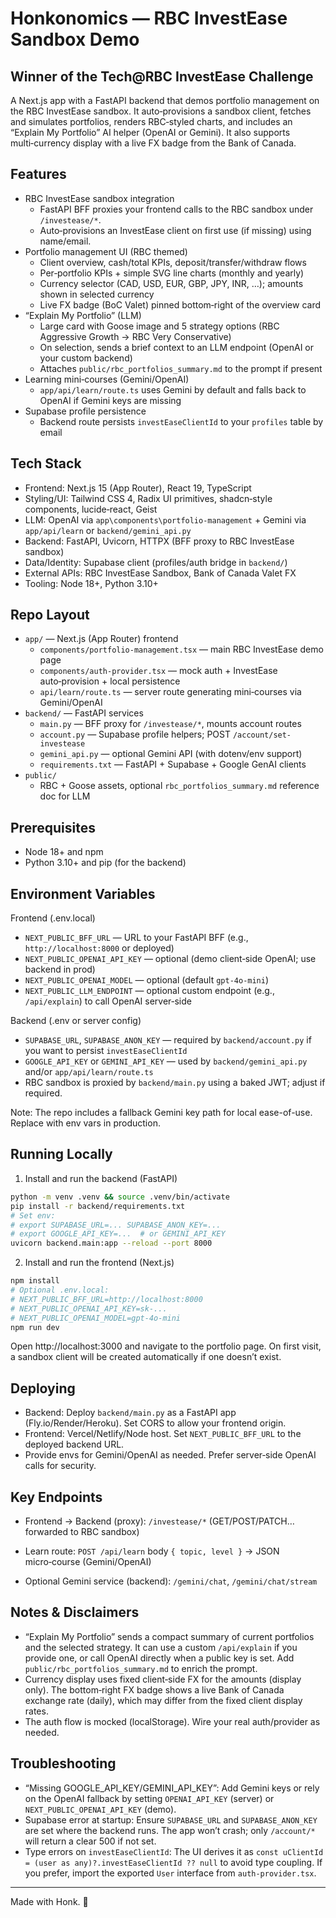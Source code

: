 # Honkonomics — RBC InvestEase Sandbox Demo

## Winner of the Tech@RBC InvestEase Challenge

A Next.js app with a FastAPI backend that demos portfolio management on the RBC InvestEase sandbox. It auto‑provisions a sandbox client, fetches and simulates portfolios, renders RBC‑styled charts, and includes an “Explain My Portfolio” AI helper (OpenAI or Gemini). It also supports multi‑currency display with a live FX badge from the Bank of Canada.

## Features

- RBC InvestEase sandbox integration
  - FastAPI BFF proxies your frontend calls to the RBC sandbox under `/investease/*`.
  - Auto‑provisions an InvestEase client on first use (if missing) using name/email.
- Portfolio management UI (RBC themed)
  - Client overview, cash/total KPIs, deposit/transfer/withdraw flows
  - Per‑portfolio KPIs + simple SVG line charts (monthly and yearly)
  - Currency selector (CAD, USD, EUR, GBP, JPY, INR, …); amounts shown in selected currency
  - Live FX badge (BoC Valet) pinned bottom‑right of the overview card
- “Explain My Portfolio” (LLM)
  - Large card with Goose image and 5 strategy options (RBC Aggressive Growth → RBC Very Conservative)
  - On selection, sends a brief context to an LLM endpoint (OpenAI or your custom backend)
  - Attaches `public/rbc_portfolios_summary.md` to the prompt if present
- Learning mini‑courses (Gemini/OpenAI)
  - `app/api/learn/route.ts` uses Gemini by default and falls back to OpenAI if Gemini keys are missing
- Supabase profile persistence
  - Backend route persists `investEaseClientId` to your `profiles` table by email

## Tech Stack

- Frontend: Next.js 15 (App Router), React 19, TypeScript
- Styling/UI: Tailwind CSS 4, Radix UI primitives, shadcn‑style components, lucide‑react, Geist
- LLM: OpenAI via `app\components\portfolio-management` + Gemini via `app/api/learn` or `backend/gemini_api.py`
- Backend: FastAPI, Uvicorn, HTTPX (BFF proxy to RBC InvestEase sandbox)
- Data/Identity: Supabase client (profiles/auth bridge in `backend/`)
- External APIs: RBC InvestEase Sandbox, Bank of Canada Valet FX
- Tooling: Node 18+, Python 3.10+

## Repo Layout

- `app/` — Next.js (App Router) frontend
  - `components/portfolio-management.tsx` — main RBC InvestEase demo page
  - `components/auth-provider.tsx` — mock auth + InvestEase auto‑provision + local persistence
  - `api/learn/route.ts` — server route generating mini‑courses via Gemini/OpenAI
- `backend/` — FastAPI services
  - `main.py` — BFF proxy for `/investease/*`, mounts account routes
  - `account.py` — Supabase profile helpers; POST `/account/set-investease`
  - `gemini_api.py` — optional Gemini API (with dotenv/env support)
  - `requirements.txt` — FastAPI + Supabase + Google GenAI clients
- `public/`
  - RBC + Goose assets, optional `rbc_portfolios_summary.md` reference doc for LLM

## Prerequisites

- Node 18+ and npm
- Python 3.10+ and pip (for the backend)

## Environment Variables

Frontend (.env.local)

- `NEXT_PUBLIC_BFF_URL` — URL to your FastAPI BFF (e.g., `http://localhost:8000` or deployed)
- `NEXT_PUBLIC_OPENAI_API_KEY` — optional (demo client‑side OpenAI; use backend in prod)
- `NEXT_PUBLIC_OPENAI_MODEL` — optional (default `gpt-4o-mini`)
- `NEXT_PUBLIC_LLM_ENDPOINT` — optional custom endpoint (e.g., `/api/explain`) to call OpenAI server‑side

Backend (.env or server config)

- `SUPABASE_URL`, `SUPABASE_ANON_KEY` — required by `backend/account.py` if you want to persist `investEaseClientId`
- `GOOGLE_API_KEY` or `GEMINI_API_KEY` — used by `backend/gemini_api.py` and/or `app/api/learn/route.ts`
- RBC sandbox is proxied by `backend/main.py` using a baked JWT; adjust if required.

Note: The repo includes a fallback Gemini key path for local ease-of-use. Replace with env vars in production.

## Running Locally

1) Install and run the backend (FastAPI)

```bash
python -m venv .venv && source .venv/bin/activate
pip install -r backend/requirements.txt
# Set env:
# export SUPABASE_URL=... SUPABASE_ANON_KEY=...
# export GOOGLE_API_KEY=...  # or GEMINI_API_KEY
uvicorn backend.main:app --reload --port 8000
```

2) Install and run the frontend (Next.js)

```bash
npm install
# Optional .env.local:
# NEXT_PUBLIC_BFF_URL=http://localhost:8000
# NEXT_PUBLIC_OPENAI_API_KEY=sk-...
# NEXT_PUBLIC_OPENAI_MODEL=gpt-4o-mini
npm run dev
```

Open http://localhost:3000 and navigate to the portfolio page. On first visit, a sandbox client will be created automatically if one doesn’t exist.

## Deploying

- Backend: Deploy `backend/main.py` as a FastAPI app (Fly.io/Render/Heroku). Set CORS to allow your frontend origin.
- Frontend: Vercel/Netlify/Node host. Set `NEXT_PUBLIC_BFF_URL` to the deployed backend URL.
- Provide envs for Gemini/OpenAI as needed. Prefer server‑side OpenAI calls for security.

## Key Endpoints

- Frontend → Backend (proxy): `/investease/*` (GET/POST/PATCH… forwarded to RBC sandbox)

- Learn route: `POST /api/learn` body `{ topic, level }` → JSON micro‑course (Gemini/OpenAI)
- Optional Gemini service (backend): `/gemini/chat`, `/gemini/chat/stream`

## Notes & Disclaimers

- “Explain My Portfolio” sends a compact summary of current portfolios and the selected strategy. It can use a custom `/api/explain` if you provide one, or call OpenAI directly when a public key is set. Add `public/rbc_portfolios_summary.md` to enrich the prompt.
- Currency display uses fixed client‑side FX for the amounts (display only). The bottom‑right FX badge shows a live Bank of Canada exchange rate (daily), which may differ from the fixed client display rates.
- The auth flow is mocked (localStorage). Wire your real auth/provider as needed.

## Troubleshooting

- “Missing GOOGLE_API_KEY/GEMINI_API_KEY”: Add Gemini keys or rely on the OpenAI fallback by setting `OPENAI_API_KEY` (server) or `NEXT_PUBLIC_OPENAI_API_KEY` (demo).
- Supabase error at startup: Ensure `SUPABASE_URL` and `SUPABASE_ANON_KEY` are set where the backend runs. The app won’t crash; only `/account/*` will return a clear 500 if not set.
- Type errors on `investEaseClientId`: The UI derives it as `const uClientId = (user as any)?.investEaseClientId ?? null` to avoid type coupling. If you prefer, import the exported `User` interface from `auth-provider.tsx`.

---

Made with Honk. 🦆
